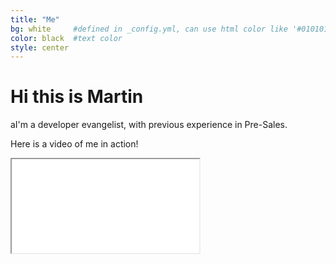 ```yaml
---
title: "Me"
bg: white     #defined in _config.yml, can use html color like '#010101'
color: black  #text color
style: center
---
```


# Hi this is Martin

aI'm a developer evangelist, with previous experience in Pre-Sales.

Here is a video of me in action!

<div class="icontain">
  <iframe src="//www.youtube.com/embed/B5xKkX5qHwE" allowfullscreen></iframe>
</div>
